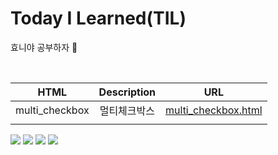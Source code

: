 # Today I Learned(TIL)
효니야 공부하자 &#127799;

<!-- [![Top Langs](https://github-readme-stats.vercel.app/api/top-langs/?username=zhyoni)](https://github.com/zhyoni/github-readme-stats) -->

<!-- click[here](http://www.naver.com) 링크걸기-->
<!-- ![image](이미지 경로)  -->


<br />


<!-- table -->
|      HTML      | Description  |                              URL                               |
| :------------: | :----------: | :------------------------------------------------------------: |
| multi_checkbox | 멀티체크박스 | [multi_checkbox.html](html/multi_checkbox/multi_checkbox.html) |
|                |              |                                                                |

<!-- code -->
<!-- `console.log('hi)`

```javascript
function(){}
``` -->
<!-- badge -->
<img src="https://img.shields.io/badge/HTML5-FF8800?style=flat&logo=HTML5&logoColor=FFFFFF"/> <img src="https://img.shields.io/badge/css3-14CC80?style=flat&logo=css3&logoColor=FFFFFF"/> <img src="https://img.shields.io/badge/sass-0170FE?style=flat&logo=sass&logoColor=FFFFFF"/> <img src="https://img.shields.io/badge/JavaScript-6078FF?style=flat&logo=JavaScript&logoColor=FFFFFF"/>
